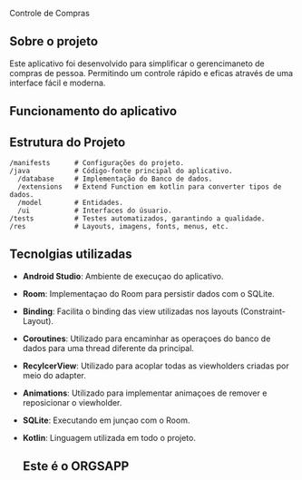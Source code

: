 Controle de Compras

## Sobre o projeto
Este aplicativo foi desenvolvido para simplificar o gerencimaneto de compras de pessoa. Permitindo um controle rápido e eficas através de uma interface fácil e moderna.

## Funcionamento do aplicativo

## Estrutura do Projeto
`````
/manifests      # Configurações do projeto.
/java           # Código-fonte principal do aplicativo.
  /database     # Implementação do Banco de dados.
  /extensions   # Extend Function em kotlin para converter tipos de dados.
  /model        # Entidades.
  /ui           # Interfaces do úsuario.
/tests          # Testes automatizados, garantindo a qualidade.
/res            # Layouts, imagens, fonts, menus, etc.
`````

## Tecnolgias utilizadas
- **Android Studio**: Ambiente de execuçao do aplicativo.
- **Room**: Implementaçao do Room para persistir dados com o SQLite.
- **Binding**: Facilita o binding das view utilizadas nos layouts (Constraint-Layout).
- **Coroutines**: Utilizado para encaminhar as operaçoes do banco de dados para uma thread diferente da principal.
- **RecylcerView**: Utilizado para acoplar todas as viewholders criadas por meio do adapter.
- **Animations**: Utilizado para implementar animaçoes de remover e reposicionar o viewholder.
- **SQLite**: Executando em junçao com o Room.
- **Kotlin**: Linguagem utilizada em todo o projeto.
  

  ## Este é o ORGSAPP 
